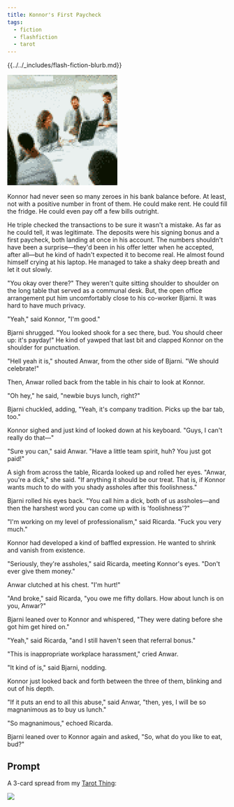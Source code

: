 ```yaml
---
title: Konnor's First Paycheck
tags:
  - fiction
  - flashfiction
  - tarot
---
```


{{../../_includes/flash-fiction-blurb.md}}

<!--more-->

<img src="./cover.png" class="fullwidth" />

Konnor had never seen so many zeroes in his bank balance before. At least, not with a positive number in front of them. He could make rent. He could fill the fridge. He could even pay off a few bills outright.

He triple checked the transactions to be sure it wasn't a mistake. As far as he could tell, it was legitimate. The deposits were his signing bonus and a first paycheck, both landing at once in his account. The numbers shouldn't have been a surprise—they'd been in his offer letter when he accepted, after all—but he kind of hadn't expected it to become real. He almost found himself crying at his laptop. He managed to take a shaky deep breath and let it out slowly.

"You okay over there?" They weren't quite sitting shoulder to shoulder on the long table that served as a communal desk. But, the open office arrangement put him uncomfortably close to his co-worker Bjarni. It was hard to have much privacy.

"Yeah," said Konnor, "I'm good."

Bjarni shrugged. "You looked shook for a sec there, bud. You should cheer up: it's payday!" He kind of yawped that last bit and clapped Konnor on the shoulder for punctuation.

"Hell yeah it is," shouted Anwar, from the other side of Bjarni. "We should celebrate!"

Then, Anwar rolled back from the table in his chair to look at Konnor. 

"Oh hey," he said, "newbie buys lunch, right?"

Bjarni chuckled, adding, "Yeah, it's company tradition. Picks up the bar tab, too."

Konnor sighed and just kind of looked down at his keyboard. "Guys, I can't really do that—"

"Sure you can," said Anwar. "Have a little team spirit, huh? You just got paid!"

A sigh from across the table, Ricarda looked up and rolled her eyes. "Anwar, you're a dick," she said. "If anything it should be our treat. That is, if Konnor wants much to do with you shady assholes after this foolishness."

Bjarni rolled his eyes back. "You call him a dick, both of us assholes—and then the harshest word you can come up with is 'foolishness'?"

"I'm working on my level of professionalism," said Ricarda. "Fuck you very much."

Konnor had developed a kind of baffled expression. He wanted to shrink and vanish from existence.

"Seriously, they're assholes," said Ricarda, meeting Konnor's eyes. "Don't ever give them money."

Anwar clutched at his chest. "I'm hurt!"

"And broke," said Ricarda, "you owe me fifty dollars. How about lunch is on you, Anwar?"

Bjarni leaned over to Konnor and whispered, "They were dating before she got him get hired on."

"Yeah," said Ricarda, "and I still haven't seen that referral bonus."

"This is inappropriate workplace harassment," cried Anwar.

"It kind of is," said Bjarni, nodding.

Konnor just looked back and forth between the three of them, blinking and out of his depth.

"If it puts an end to all this abuse," said Anwar, "then, yes, I will be so magnanimous as to buy us lunch."

"So magnanimous," echoed Ricarda.

Bjarni leaned over to Konnor again and asked, "So, what do you like to eat, bud?"

## Prompt

A 3-card spread from my [Tarot Thing](https://lmorchard.github.io/tarot-thing/):

![](20220416155859.png)
